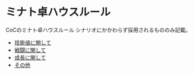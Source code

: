 # ミナト卓ハウスルール

CoCのミナト卓ハウスルール
シナリオにかかわらず採用されるもののみ記載。

- [技能値に関して](./技能値に関して.md)
- [戦闘に関して](./戦闘に関して.md)
- [成長に関して](./成長に関して.md)
- [その他](./その他.md)
